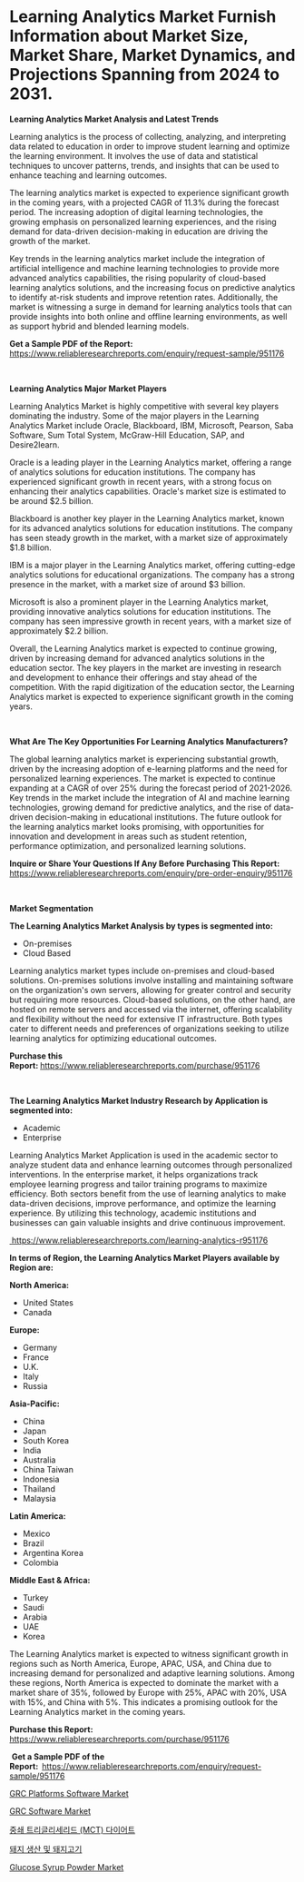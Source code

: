 <p><h1>Learning Analytics Market Furnish Information about Market Size, Market Share, Market Dynamics, and Projections Spanning from 2024 to 2031.</h1></p><p><strong>Learning Analytics Market Analysis and Latest Trends</strong></p>
<p><p>Learning analytics is the process of collecting, analyzing, and interpreting data related to education in order to improve student learning and optimize the learning environment. It involves the use of data and statistical techniques to uncover patterns, trends, and insights that can be used to enhance teaching and learning outcomes.</p><p>The learning analytics market is expected to experience significant growth in the coming years, with a projected CAGR of 11.3% during the forecast period. The increasing adoption of digital learning technologies, the growing emphasis on personalized learning experiences, and the rising demand for data-driven decision-making in education are driving the growth of the market.</p><p>Key trends in the learning analytics market include the integration of artificial intelligence and machine learning technologies to provide more advanced analytics capabilities, the rising popularity of cloud-based learning analytics solutions, and the increasing focus on predictive analytics to identify at-risk students and improve retention rates. Additionally, the market is witnessing a surge in demand for learning analytics tools that can provide insights into both online and offline learning environments, as well as support hybrid and blended learning models.</p></p>
<p><strong>Get a Sample PDF of the Report:&nbsp;</strong> <a href="https://www.reliableresearchreports.com/enquiry/request-sample/951176">https://www.reliableresearchreports.com/enquiry/request-sample/951176</a></p>
<p>&nbsp;</p>
<p><strong>Learning Analytics Major Market Players</strong></p>
<p><p>Learning Analytics Market is highly competitive with several key players dominating the industry. Some of the major players in the Learning Analytics Market include Oracle, Blackboard, IBM, Microsoft, Pearson, Saba Software, Sum Total System, McGraw-Hill Education, SAP, and Desire2learn.</p><p>Oracle is a leading player in the Learning Analytics market, offering a range of analytics solutions for education institutions. The company has experienced significant growth in recent years, with a strong focus on enhancing their analytics capabilities. Oracle's market size is estimated to be around $2.5 billion.</p><p>Blackboard is another key player in the Learning Analytics market, known for its advanced analytics solutions for education institutions. The company has seen steady growth in the market, with a market size of approximately $1.8 billion.</p><p>IBM is a major player in the Learning Analytics market, offering cutting-edge analytics solutions for educational organizations. The company has a strong presence in the market, with a market size of around $3 billion.</p><p>Microsoft is also a prominent player in the Learning Analytics market, providing innovative analytics solutions for education institutions. The company has seen impressive growth in recent years, with a market size of approximately $2.2 billion.</p><p>Overall, the Learning Analytics market is expected to continue growing, driven by increasing demand for advanced analytics solutions in the education sector. The key players in the market are investing in research and development to enhance their offerings and stay ahead of the competition. With the rapid digitization of the education sector, the Learning Analytics market is expected to experience significant growth in the coming years.</p></p>
<p>&nbsp;</p>
<p><strong>What Are The Key Opportunities For Learning Analytics Manufacturers?</strong></p>
<p><p>The global learning analytics market is experiencing substantial growth, driven by the increasing adoption of e-learning platforms and the need for personalized learning experiences. The market is expected to continue expanding at a CAGR of over 25% during the forecast period of 2021-2026. Key trends in the market include the integration of AI and machine learning technologies, growing demand for predictive analytics, and the rise of data-driven decision-making in educational institutions. The future outlook for the learning analytics market looks promising, with opportunities for innovation and development in areas such as student retention, performance optimization, and personalized learning solutions.</p></p>
<p><strong>Inquire or Share Your Questions If Any Before Purchasing This Report:</strong> <a href="https://www.reliableresearchreports.com/enquiry/pre-order-enquiry/951176">https://www.reliableresearchreports.com/enquiry/pre-order-enquiry/951176</a></p>
<p>&nbsp;</p>
<p><strong>Market Segmentation</strong></p>
<p><strong>The Learning Analytics Market Analysis by types is segmented into:</strong></p>
<p><ul><li>On-premises</li><li>Cloud Based</li></ul></p>
<p><p>Learning analytics market types include on-premises and cloud-based solutions. On-premises solutions involve installing and maintaining software on the organization's own servers, allowing for greater control and security but requiring more resources. Cloud-based solutions, on the other hand, are hosted on remote servers and accessed via the internet, offering scalability and flexibility without the need for extensive IT infrastructure. Both types cater to different needs and preferences of organizations seeking to utilize learning analytics for optimizing educational outcomes.</p></p>
<p><strong>Purchase this Report:&nbsp;</strong><a href="https://www.reliableresearchreports.com/purchase/951176">https://www.reliableresearchreports.com/purchase/951176</a></p>
<p>&nbsp;</p>
<p><strong>The Learning Analytics Market Industry Research by Application is segmented into:</strong></p>
<p><ul><li>Academic</li><li>Enterprise</li></ul></p>
<p><p>Learning Analytics Market Application is used in the academic sector to analyze student data and enhance learning outcomes through personalized interventions. In the enterprise market, it helps organizations track employee learning progress and tailor training programs to maximize efficiency. Both sectors benefit from the use of learning analytics to make data-driven decisions, improve performance, and optimize the learning experience. By utilizing this technology, academic institutions and businesses can gain valuable insights and drive continuous improvement.</p></p>
<p><a href="https://www.reliableresearchreports.com/learning-analytics-r951176">&nbsp;https://www.reliableresearchreports.com/learning-analytics-r951176</a></p>
<p><strong>In terms of Region, the Learning Analytics Market Players available by Region are:</strong></p>
<p>
    <p> <strong> North America: </strong>
        <ul>
            <li>United States</li>
            <li>Canada</li>
        </ul>
        </p> 
    <p> <strong> Europe: </strong>
        <ul>
            <li>Germany</li>
            <li>France</li>
            <li>U.K.</li>
            <li>Italy</li>
            <li>Russia</li>
        </ul>
        </p> 
    <p> <strong> Asia-Pacific: </strong>
        <ul>
            <li>China</li>
            <li>Japan</li>
            <li>South Korea</li>
            <li>India</li>
            <li>Australia</li>
            <li>China Taiwan</li>
            <li>Indonesia</li>
            <li>Thailand</li>
            <li>Malaysia</li>
        </ul>
        </p> 
    <p> <strong> Latin America: </strong>
        <ul>
            <li>Mexico</li>
            <li>Brazil</li>
            <li>Argentina Korea</li>
            <li>Colombia</li>
        </ul>
        </p> 
    <p> <strong> Middle East & Africa: </strong>
        <ul>
            <li>Turkey</li>
            <li>Saudi</li>
            <li>Arabia</li>
            <li>UAE</li>
            <li>Korea</li>
        </ul>
    </p>
    </p>
<p><p>The Learning Analytics market is expected to witness significant growth in regions such as North America, Europe, APAC, USA, and China due to increasing demand for personalized and adaptive learning solutions. Among these regions, North America is expected to dominate the market with a market share of 35%, followed by Europe with 25%, APAC with 20%, USA with 15%, and China with 5%. This indicates a promising outlook for the Learning Analytics market in the coming years.</p></p>
<p><strong>Purchase this Report: </strong><a href="https://www.reliableresearchreports.com/purchase/951176">https://www.reliableresearchreports.com/purchase/951176</a></p>
<p>&nbsp;<strong>Get a Sample PDF of the Report:&nbsp;&nbsp;</strong><a href="https://www.reliableresearchreports.com/enquiry/request-sample/951176">https://www.reliableresearchreports.com/enquiry/request-sample/951176</a></p>
<p><strong></strong></p>
<p><p><a href="https://github.com/abigailsutherland7889/Market-Research-Report-List-1/blob/main/grc-platforms-software-market.md">GRC Platforms Software Market</a></p><p><a href="https://github.com/michealerrygz/Market-Research-Report-List-1/blob/main/grc-software-market.md">GRC Software Market</a></p><p><a href="https://github.com/marufmohassin05/Market-Research-Report-List-2/blob/main/679829880315.md">중쇄 트리글리세리드 (MCT) 다이어트</a></p><p><a href="https://github.com/kimvicki3212024/Market-Research-Report-List-2/blob/main/831195480314.md">돼지 생산 및 돼지고기</a></p><p><a href="https://www.linkedin.com/pulse/glucose-syrup-powder-market-size-growth-trends-statistics-79s4e?trackingId=JA1lS07dRauqWuA9p6X0CA%3D%3D">Glucose Syrup Powder Market</a></p></p>